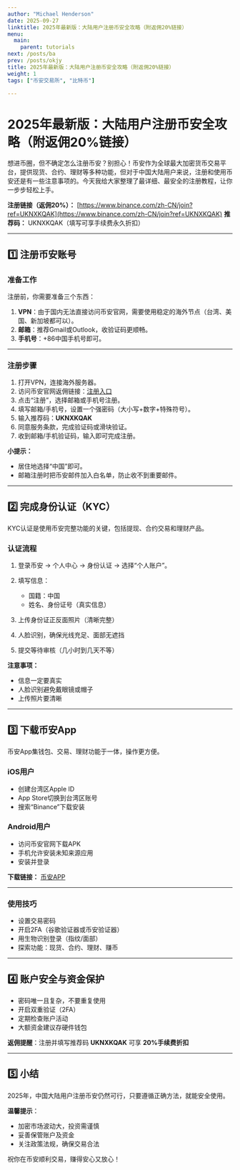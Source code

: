 ```yaml
---
author: "Michael Henderson"
date: 2025-09-27
linktitle: 2025年最新版：大陆用户注册币安全攻略（附返佣20%链接）
menu:
  main:
    parent: tutorials
next: /posts/ba
prev: /posts/okjy
title: 2025年最新版：大陆用户注册币安全攻略（附返佣20%链接）
weight: 1
tags: ["币安交易所", "比特币"]

---
```

# 2025年最新版：大陆用户注册币安全攻略（附返佣20%链接）

想进币圈，但不确定怎么注册币安？别担心！币安作为全球最大加密货币交易平台，提供现货、合约、理财等多种功能，但对于中国大陆用户来说，注册和使用币安还是有一些注意事项的。今天我给大家整理了最详细、最安全的注册教程，让你一步步轻松上手。

**注册链接（返佣20%）：** [https://www.binance.com/zh-CN/join?ref=UKNXKQAK](https://www.binance.com/zh-CN/join?ref=UKNXKQAK)
**推荐码：** UKNXKQAK（填写可享手续费永久折扣）

---

## 1️⃣ 注册币安账号

### 准备工作

注册前，你需要准备三个东西：

1. **VPN**：由于国内无法直接访问币安官网，需要使用稳定的海外节点（台湾、美国、新加坡都可以）。
2. **邮箱**：推荐Gmail或Outlook，收验证码更顺畅。
3. **手机号**：+86中国手机号即可。

---

### 注册步骤

1. 打开VPN，连接海外服务器。
2. 访问币安官网返佣链接：[注册入口](https://www.binance.com/zh-CN/join?ref=UKNXKQAK)
3. 点击“注册”，选择邮箱或手机号注册。
4. 填写邮箱/手机号，设置一个强密码（大小写+数字+特殊符号）。
5. 输入推荐码：**UKNXKQAK**
6. 同意服务条款，完成验证码或滑块验证。
7. 收到邮箱/手机验证码，输入即可完成注册。

**小提示：**

* 居住地选择“中国”即可。
* 邮箱注册时把币安邮件加入白名单，防止收不到重要邮件。

---

## 2️⃣ 完成身份认证（KYC）

KYC认证是使用币安完整功能的关键，包括提现、合约交易和理财产品。

### 认证流程

1. 登录币安 → 个人中心 → 身份认证 → 选择“个人账户”。
2. 填写信息：

   * 国籍：中国
   * 姓名、身份证号（真实信息）
3. 上传身份证正反面照片（清晰完整）
4. 人脸识别，确保光线充足、面部无遮挡
5. 提交等待审核（几小时到几天不等）

**注意事项：**

* 信息一定要真实
* 人脸识别避免戴眼镜或帽子
* 上传照片要清晰

---

## 3️⃣ 下载币安App

币安App集钱包、交易、理财功能于一体，操作更方便。

### iOS用户

* 创建台湾区Apple ID
* App Store切换到台湾区账号
* 搜索“Binance”下载安装

### Android用户

* 访问币安官网下载APK
* 手机允许安装未知来源应用
* 安装并登录

**下载链接：** [币安APP](https://download.mp3web.ac/pack/BNApp_00000058.apk)

---

### 使用技巧

* 设置交易密码
* 开启2FA（谷歌验证器或币安验证器）
* 用生物识别登录（指纹/面部）
* 探索功能：现货、合约、理财、赚币

---

## 4️⃣ 账户安全与资金保护

* 密码唯一且复杂，不要重复使用
* 开启双重验证（2FA）
* 定期检查账户活动
* 大额资金建议存硬件钱包

**返佣提醒**：注册并填写推荐码 **UKNXKQAK** 可享 **20%手续费折扣**

---

## 5️⃣ 小结

2025年，中国大陆用户注册币安仍然可行，只要遵循正确方法，就能安全使用。

**温馨提示**：

* 加密市场波动大，投资需谨慎
* 妥善保管账户及资金
* 关注政策法规，确保交易合法

祝你在币安顺利交易，赚得安心又放心！
